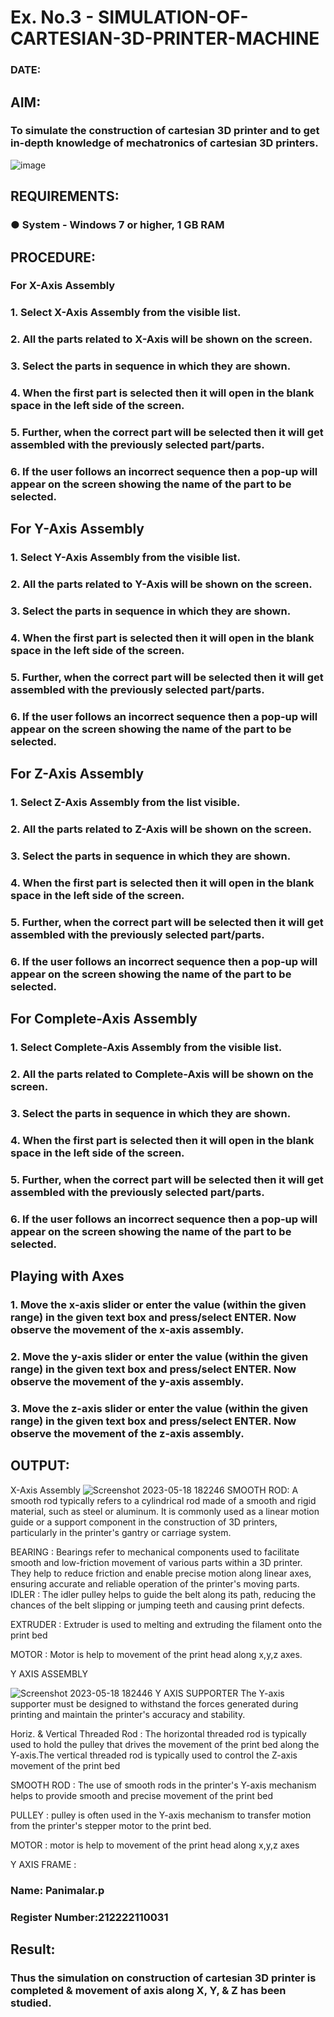 # Ex. No.3 - SIMULATION-OF-CARTESIAN-3D-PRINTER-MACHINE
### DATE: 

## AIM:
### To simulate the construction of cartesian 3D printer and to get in-depth knowledge of mechatronics of cartesian 3D printers.

![image](https://github.com/Sellakumar1987/Ex.-No.-3---SIMULATION-OF-CARTESIAN-3D-PRINTER-MACHINE/assets/113594316/69572917-1257-45d7-bf57-ff48a6e5a711)

## REQUIREMENTS:
### ●	System - Windows 7 or higher, 1 GB RAM

## PROCEDURE:
### For X-Axis Assembly
###   1.	Select X-Axis Assembly from the visible list.
###   2.	All the parts related to X-Axis will be shown on the screen.
###   3.	Select the parts in sequence in which they are shown.
###   4.	When the first part is selected then it will open in the blank space in the left side of the screen.
###   5.	Further, when the correct part will be selected then it will get assembled with the previously selected part/parts.
###   6.	If the user follows an incorrect sequence then a pop-up will appear on the screen showing the name of the part to be selected.

## For Y-Axis Assembly
###   1.	Select Y-Axis Assembly from the visible list.
###   2.	All the parts related to Y-Axis will be shown on the screen.
###   3.	Select the parts in sequence in which they are shown.
###   4.	When the first part is selected then it will open in the blank space in the left side of the screen.
###   5.	Further, when the correct part will be selected then it will get assembled with the previously selected part/parts.
###   6.	If the user follows an incorrect sequence then a pop-up will appear on the screen showing the name of the part to be selected.

## For Z-Axis Assembly
###   1.	Select Z-Axis Assembly from the list visible.
###   2.	All the parts related to Z-Axis will be shown on the screen.
###   3.	Select the parts in sequence in which they are shown.
###   4.	When the first part is selected then it will open in the blank space in the left side of the screen.
###   5.	Further, when the correct part will be selected then it will get assembled with the previously selected part/parts.
###   6.	If the user follows an incorrect sequence then a pop-up will appear on the screen showing the name of the part to be selected.

## For Complete-Axis Assembly
###   1.	Select Complete-Axis Assembly from the visible list.
###   2.	All the parts related to Complete-Axis will be shown on the screen.
###   3.	Select the parts in sequence in which they are shown.
###   4.	When the first part is selected then it will open in the blank space in the left side of the screen.
###   5.	Further, when the correct part will be selected then it will get assembled with the previously selected part/parts.
###   6.	If the user follows an incorrect sequence then a pop-up will appear on the screen showing the name of the part to be selected.

## Playing with Axes
###   1.	Move the x-axis slider or enter the value (within the given range) in the given text box and press/select ENTER. Now observe the movement of the x-axis assembly.
###   2.	Move the y-axis slider or enter the value (within the given range) in the given text box and press/select ENTER. Now observe the movement of the y-axis assembly.
###   3.	Move the z-axis slider or enter the value (within the given range) in the given text box and press/select ENTER. Now observe the movement of the z-axis assembly.

## OUTPUT:

 X-Axis Assembly
 ![Screenshot 2023-05-18 182246](https://github.com/panimalarponnurangam/Ex.-No.-3---SIMULATION-OF-CARTESIAN-3D-PRINTER-MACHINE/assets/121490826/d1a79382-bceb-4639-80dd-7dd3a83199f8)
SMOOTH ROD:
       A smooth rod typically refers to a cylindrical rod made of a smooth and rigid material, such as steel or aluminum. 
   It is commonly used as a linear motion guide or a support component in the construction of 3D printers, particularly 
  in the printer's gantry or carriage system.
  
BEARING : 
     Bearings refer to mechanical components used to facilitate smooth and low-friction movement of various parts within a 3D printer.
   They help to reduce friction and enable precise motion along linear axes, ensuring accurate and reliable operation of the printer's moving parts.
IDLER :
    The idler pulley helps to guide the belt along its path, reducing the chances of the belt slipping or jumping teeth and causing print defects.

EXTRUDER :
   Extruder is used to melting and extruding the filament onto the print bed

MOTOR :
    Motor is help to movement of the print head along x,y,z axes.

Y AXIS ASSEMBLY

![Screenshot 2023-05-18 182446](https://github.com/panimalarponnurangam/Ex.-No.-3---SIMULATION-OF-CARTESIAN-3D-PRINTER-MACHINE/assets/121490826/385282ad-67c1-432f-8438-10f95c9f77c4)
Y AXIS SUPPORTER
The Y-axis supporter must be designed to withstand the forces generated during printing and maintain the printer's accuracy and stability.

Horiz. & Vertical Threaded Rod :
The horizontal threaded rod is typically used to hold the pulley that drives the movement of the print bed along the Y-axis.The vertical threaded rod is typically used to control the Z-axis movement of the print bed

SMOOTH ROD :
The use of smooth rods in the printer's Y-axis mechanism helps to provide smooth and precise movement of the print bed

PULLEY :
pulley is often used in the Y-axis mechanism to transfer motion from the printer's stepper motor to the print bed.

MOTOR :
motor is help to movement of the print head along x,y,z axes

Y AXIS FRAME :





### Name: Panimalar.p
### Register Number:212222110031

## Result: 
### Thus the simulation on construction of cartesian 3D printer is completed & movement of axis along X, Y, & Z has been studied.

